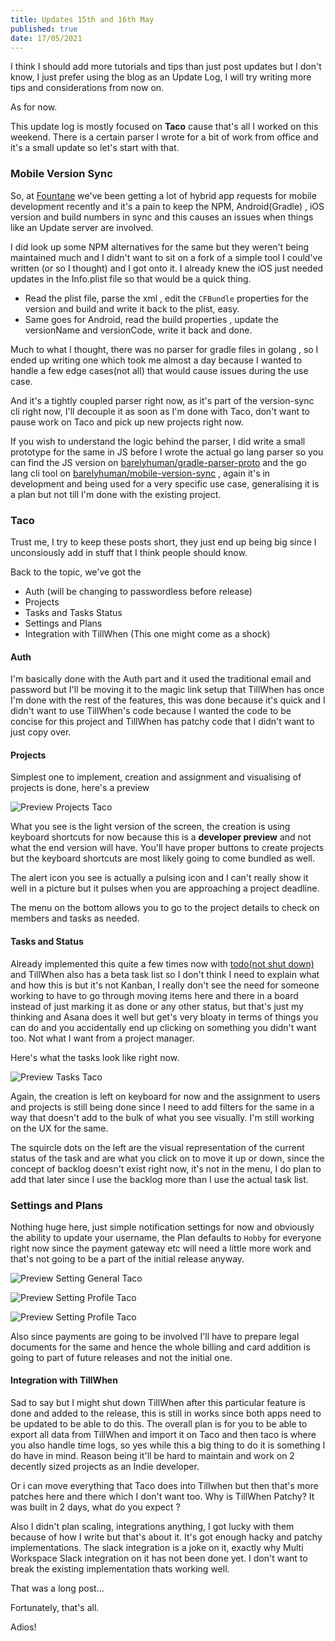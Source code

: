 ```yaml
---
title: Updates 15th and 16th May
published: true
date: 17/05/2021
---
```


I think I should add more tutorials and tips than just post updates but I don't know, I just prefer using the blog as an Update Log, I will try
writing more tips and considerations from now on.

As for now.

This update log is mostly focused on **Taco** cause that's all I worked on this weekend. There is a certain parser I wrote for a bit of work from
office and it's a small update so let's start with that.

### Mobile Version Sync

So, at [Fountane](https://fountane.com) we've been getting a lot of hybrid app requests for mobile development recently and it's a pain to keep the
NPM, Android(Gradle) , iOS version and build numbers in sync and this causes an issues when things like an Update server are involved.

I did look up some NPM alternatives for the same but they weren't being maintained much and I didn't want to sit on a fork of a simple tool I could've
written (or so I thought) and I got onto it. I already knew the iOS just needed updates in the Info.plist file so that would be a quick thing.

- Read the plist file, parse the xml , edit the `CFBundle` properties for the version and build and write it back to the plist, easy.
- Same goes for Android, read the build properties , update the versionName and versionCode, write it back and done.

Much to what I thought, there was no parser for gradle files in golang , so I ended up writing one which took me almost a day because I wanted to
handle a few edge cases(not all) that would cause issues during the use case.

And it's a tightly coupled parser right now, as it's part of the version-sync cli right now, I'll decouple it as soon as I'm done with Taco, don't
want to pause work on Taco and pick up new projects right now.

If you wish to understand the logic behind the parser, I did write a small prototype for the same in JS before I wrote the actual go lang parser so
you can find the JS version on [barelyhuman/gradle-parser-proto](https://github.com/barelyhuman/gradle-parser-proto) and the go lang cli tool on
[barelyhuman/mobile-version-sync](https://github.com/barelyhuman/mobile-version-sync) , again it's in development and being used for a very specific
use case, generalising it is a plan but not till I'm done with the existing project.

### Taco

Trust me, I try to keep these posts short, they just end up being big since I unconsiously add in stuff that I think people should know.

Back to the topic, we've got the

- Auth (will be changing to passwordless before release)
- Projects
- Tasks and Tasks Status
- Settings and Plans
- Integration with TillWhen (This one might come as a shock)

#### Auth

I'm basically done with the Auth part and it used the traditional email and password but I'll be moving it to the magic link setup that TillWhen has
once I'm done with the rest of the features, this was done because it's quick and I didn't want to use TillWhen's code because I wanted the code to be
concise for this project and TillWhen has patchy code that I didn't want to just copy over.

#### Projects

Simplest one to implement, creation and assignment and visualising of projects is done, here's a preview

![Preview Projects Taco](/assets/preview-projects-taco.png)

What you see is the light version of the screen, the creation is using keyboard shortcuts for now because this is a **developer preview** and not what
the end version will have. You'll have proper buttons to create projects but the keyboard shortcuts are most likely going to come bundled as well.

The alert icon you see is actually a pulsing icon and I can't really show it well in a picture but it pulses when you are approaching a project
deadline.

The menu on the bottom allows you to go to the project details to check on members and tasks as needed.

#### Tasks and Status

Already implemented this quite a few times now with [todo(not shut down)](https://todo.reaper.im) and TillWhen also has a beta task list so I don't think I need to
explain what and how this is but it's not Kanban, I really don't see the need for someone working to have to go through moving items here and there in
a board instead of just marking it as done or any other status, but that's just my thinking and Asana does it well but get's very bloaty in terms of
things you can do and you accidentally end up clicking on something you didn't want too. Not what I want from a project manager.

Here's what the tasks look like right now.

![Preview Tasks Taco](/assets/preview-tasks-taco.png)

Again, the creation is left on keyboard for now and the assignment to users and projects is still being done since I need to add filters for the same
in a way that doesn't add to the bulk of what you see visually. I'm still working on the UX for the same.

The squircle dots on the left are the visual representation of the current status of the task and are what you click on to move it up or down, since
the concept of backlog doesn't exist right now, it's not in the menu, I do plan to add that later since I use the backlog more than I use the actual
task list.

### Settings and Plans

Nothing huge here, just simple notification settings for now and obviously the ability to update your username, the Plan defaults to `Hobby` for
everyone right now since the payment gateway etc will need a little more work and that's not going to be a part of the initial release anyway.

![Preview Setting General Taco](/assets/preview-setting-general-taco.png)

![Preview Setting Profile Taco](/assets/preview-setting-profile-taco.png)

![Preview Setting Profile Taco](/assets/preview-setting-billing-taco.png)

Also since payments are going to be involved I'll have to prepare legal documents for the same and hence the whole billing and card addition is going
to part of future releases and not the initial one.

#### Integration with TillWhen

Sad to say but I might shut down TillWhen after this particular feature is done and added to the release, this is still in works since both apps need
to be updated to be able to do this. The overall plan is for you to be able to export all data from TillWhen and import it on Taco and then taco is
where you also handle time logs, so yes while this a big thing to do it is something I do have in mind. Reason being it'll be hard to maintain and
work on 2 decently sized projects as an Indie developer.

Or i can move everything that Taco does into Tillwhen but then that's more patches here and there which I don't want too. Why is TillWhen Patchy? It
was built in 2 days, what do you expect ?

Also I didn't plan scaling, integrations anything, I got lucky with them because of how I write but that's about it. It's got enough hacky and patchy
implementations. The slack integration is a joke on it, exactly why Multi Workspace Slack integration on it has not been done yet. I don't want to
break the existing implementation thats working well.

That was a long post...

Fortunately, that's all.

Adios!
